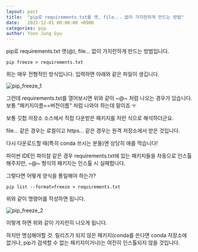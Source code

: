 ```yaml
---
layout: post
title:  "pip로 requirements.txt를 앳, file... 없이 가지런하게 만드는 방법"
date:   2021-12-01 00:00:00 +0900
categories: pip
author: Yoon Jung Gyu
---
```


pip로 requirements.txt 앳(@), file... 없이 가지런하게 만드는 방법입니다.

```
pip freeze > requirements.txt
```
위는 매우 전형적인 방식입니다. 입력하면 아래와 같은 파일이 생깁니다.

![pip_freeze_1]({{site.url}}/images/pip_freeze_1.png)

그런데 requirements.txt를 열어보시면 위와 같이 ~@~ 처럼 나오는 경우가 있습니다.
보통 "패키지이름==버전이름" 처럼 나와야 하는데 말이죠 ㅜ

보통 깃헙 저장소 소스에서 직접 다운받은 패키지를 저런 식으로 해석하더군요.

file... 같은 경우는 로컬이고 https... 같은 경우는 원격 저장소에서 받은 것입니다.

다시 다운로드할 때(특히 conda 쓰시는 분들)엔 상당히 애를 먹습니다! 

파이썬 IDE인 파이참 같은 경우 requirements.txt에 있는 패키지들을 자동으로 인스톨해주지만, ~@~ 형식의 패키지는 인스톨 시 실패합니다.

그렇다면 어떻게 양식을 통일해야 하는가?

```pip list --format=freeze > requirements.txt```

위와 같이 명령어를 작성하면 됩니다.

![pip_freeze_2]({{site.url}}/images/pip_freeze_2.png)

이렇게 하면 위와 같이 가지런히 나오게 됩니다.

하지만 명심해야할 것. 릴리즈가 되지 않은 패키지(conda를 쓴다면 conda 저장소에 없거나, pip가 검색할 수 없는 패키지이거나)는 여전히 인스톨되지 않을 것입니다.




